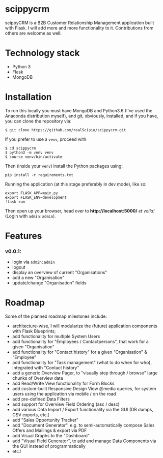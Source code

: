 # scippycrm
scippyCRM is a B2B Customer Relationship Management application built with Flask. I will add more and more functionality to it. Contributions from others are welcome as well.

# Technology stack
- Python 3
- Flask
- MongoDB

# Installation
To run this locally you must have MongoDB and Python3.6 (I've used the Anaconda distribution myself), and git, obviously, installed, and if you have, you can clone the repository via:

```
$ git clone https://github.com/realScipio/scippycrm.git
```

If you prefer to use a `venv`, proceed with

```
$ cd scippycrm
$ python3 -m venv venv
$ source venv/bin/activate
```

Then (inside your `venv`) install the Python packages using:

```
pip install -r requirements.txt
```

Running the application (at this stage preferably in dev mode), like so:
```
export FLASK_APP=main.py
export FLASK_ENV=development
flask run
```

Then open up your browser, head over to **http://localhost:5000/** _et voila!_ (Login with `admin:admin`).

# Features
### v0.0.1:
- login via `admin:admin`
- logout
- display an overview of current "Organisations"
- add a new "Organisation"
- update/change "Organisation" fields

# Roadmap
Some of the planned roadmap milestones include:
- architecture-wise, I will modularize the (future) application components with Flask Blueprints;
- add functionality for multiple System Users
- add functionality for "Employees / Contactpersons", that work for a given "Organisation"
- add functionality for "Contact history" for a given "Organisation" & "Employee"
- add functionality for "Task management" (what to do when for who), integrated with "Contact history"
- add a generic Overview Pager, to "visually step through / browse" large chunks of Overview data
- add Read/Write View functionality for Form Blocks
- add custom-built Responsive Design View @media queries, for system users using the application via mobile / on the road
- add pre-defined Data Filters
- add support for Overview Field Ordering (asc / desc)
- add various Data Import / Export functionality via the GUI (DB dumps, CSV exports, etc.)
- add "Sales Opportunity Tracker"
- add "Document Generator", e.g. to semi-automatically compose Sales Offers and Mailings & export via PDF
- add Visual Graphs to the "Dashboard"
- add "Visual Field Generator", to add and manage Data Components via the GUI instead of programmatically
- etc.!
